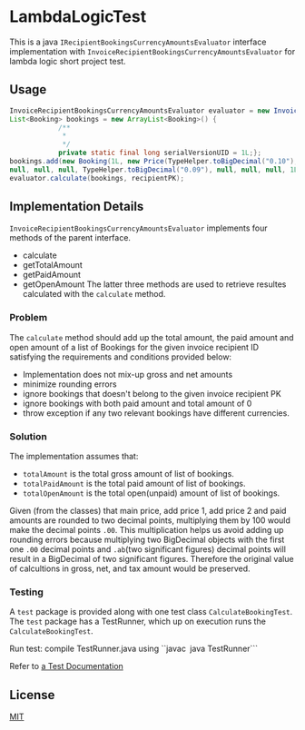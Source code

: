 # LambdaLogicTest
This is a java ```IRecipientBookingsCurrencyAmountsEvaluator``` interface implementation with 
```InvoiceRecipientBookingsCurrencyAmountsEvaluator``` for lambda logic short project test.

## Usage

```java
InvoiceRecipientBookingsCurrencyAmountsEvaluator evaluator = new InvoiceRecipientBookingsCurrencyAmountsEvaluator(); 
List<Booking> bookings = new ArrayList<Booking>() {
			/**
			 * 
			 */
			private static final long serialVersionUID = 1L;};
bookings.add(new Booking(1L, new Price(TypeHelper.toBigDecimal("0.10"), "usd", TypeHelper.toBigDecimal("19"), false), 
null, null, null, TypeHelper.toBigDecimal("0.09"), null, null, null, 1L, null));
evaluator.calculate(bookings, recipientPK);

```

## Implementation Details
```InvoiceRecipientBookingsCurrencyAmountsEvaluator``` implements four methods of the parent interface.
- calculate
- getTotalAmount
- getPaidAmount
- getOpenAmount
The latter three methods are used to retrieve resultes calculated with the ```calculate``` method.

### Problem
The ```calculate``` method should add up the total amount, the paid amount and open amount of a list of Bookings
for the given invoice recipient ID satisfying the requirements and conditions provided below:
 - Implementation does not mix-up gross and net amounts
 - minimize rounding errors
 - ignore bookings that doesn't belong to the given invoice recipient PK
 - ignore bookings with both paid amount and total amount of 0
 - throw exception if any two relevant bookings have different currencies.
### Solution
The implementation assumes that:
 - ```totalAmount``` is the total gross amount of list of bookings.
 - ```totalPaidAmount``` is the total paid amount of list of bookings.
 - ```totalOpenAmount``` is the total open(unpaid) amount of list of bookings.

Given (from the classes) that main price, add price 1, add price 2 and paid amounts are rounded to two decimal points,
multiplying them by 100 would make the decimal points ```.00```. This multiplication helps us avoid adding up rounding errors
because multiplying two BigDecimal objects with the first one ```.00``` decimal points and ```.ab```(two significant figures) decimal
points will result in a BigDecimal of two significant figures. Therefore the original value of calcultions in gross, net, and 
tax amount would be preserved.
### Testing
A ```test``` package is provided along with one test class ```CalculateBookingTest```. The ```test``` package has a TestRunner, 
which up on execution runs the ```CalculateBookingTest```.

Run test: 
compile TestRunner.java using ``javac```
```java TestRunner```

Refer to [a Test Documentation](TestDocumentation.md)

## License
[MIT](https://choosealicense.com/licenses/mit/)

